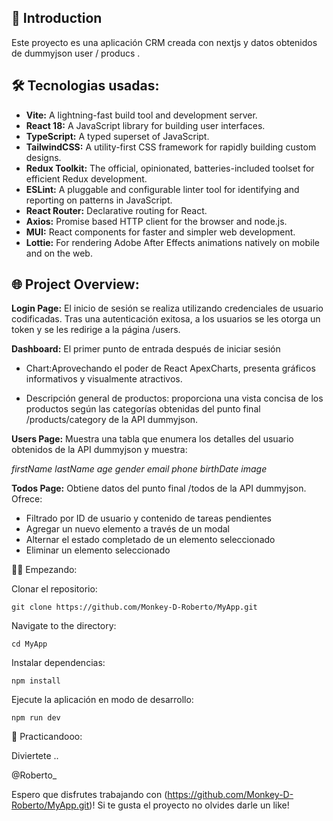 
## 🚀 Introduction

 Este proyecto es una aplicación CRM creada con nextjs y datos obtenidos de dummyjson user / producs .


## 🛠 Tecnologias usadas:

 - **Vite:** A lightning-fast build tool and development server.
 - **React 18:** A JavaScript library for building user interfaces.
 - **TypeScript:** A typed superset of JavaScript.
 - **TailwindCSS:** A utility-first CSS framework for rapidly building
   custom designs.
 - **Redux Toolkit:** The official, opinionated, batteries-included toolset
   for efficient Redux development.
 - **ESLint:** A pluggable and configurable linter tool for identifying and
   reporting on patterns in JavaScript.
 - **React Router:** Declarative routing for React.
 - **Axios:** Promise based HTTP client for the browser and node.js.
 - **MUI:** React components for faster and simpler web development.
 - **Lottie:** For rendering Adobe After Effects animations natively on
   mobile and on the web.

  

## 🌐 Project Overview:

**Login Page:** El inicio de sesión se realiza utilizando credenciales de usuario codificadas. Tras una autenticación exitosa, a los usuarios se les otorga un token y se les redirige a la página /users.
 
**Dashboard:** El primer punto de entrada después de iniciar sesión

- Chart:Aprovechando el poder de React ApexCharts, presenta gráficos informativos y visualmente atractivos.

- Descripción general de productos: proporciona una vista concisa de los productos según las categorías obtenidas del punto final /products/category de la API dummyjson.

**Users Page:** Muestra una tabla que enumera los detalles del usuario obtenidos de la API dummyjson y muestra:

*firstName*
*lastName*
*age*
*gender*
*email*
*phone*
*birthDate*
*image*

**Todos Page:** Obtiene datos del punto final /todos de la API dummyjson. Ofrece:

 - Filtrado por ID de usuario y contenido de tareas pendientes
 - Agregar un nuevo elemento a través de un modal
 - Alternar el estado completado de un elemento seleccionado
 - Eliminar un elemento seleccionado

🧑‍💻 Empezando:


Clonar el repositorio:

    git clone https://github.com/Monkey-D-Roberto/MyApp.git

Navigate to the directory:

    cd MyApp

Instalar dependencias:

    npm install


Ejecute la aplicación en modo de desarrollo:

    npm run dev

🤝 Practicandooo:

Diviertete ..

  @Roberto_


Espero que disfrutes trabajando con (https://github.com/Monkey-D-Roberto/MyApp.git)! Si te gusta el proyecto no olvides darle un like!
